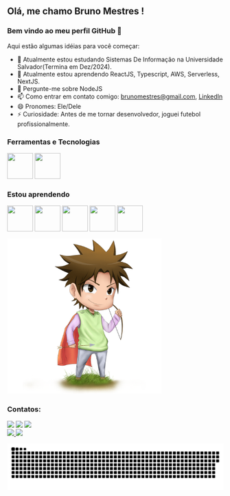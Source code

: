 ## Olá, me chamo Bruno Mestres ! 
### Bem vindo ao meu perfil GitHub 👋


Aqui estão algumas idéias para você começar:

- 🔭 Atualmente estou estudando Sistemas De Informação na Universidade Salvador(Termina em Dez/2024).
- 🌱 Atualmente estou aprendendo ReactJS, Typescript, AWS, Serverless, NextJS.
- 💬 Pergunte-me sobre NodeJS
- 📫 Como entrar em contato comigo: brunomestres@gmail.com, [LinkedIn](https://www.linkedin.com/in/brunomestres)
- 😄 Pronomes: Ele/Dele
- ⚡ Curiosidade: Antes de me tornar desenvolvedor, joguei futebol profissionalmente.

### Ferramentas e Tecnologias
<img src="https://cdn.jsdelivr.net/gh/devicons/devicon/icons/nodejs/nodejs-plain.svg" width="60" height="60"/>    <img src="https://cdn.jsdelivr.net/gh/devicons/devicon/icons/git/git-plain.svg" width="60" height="60"/>

### Estou aprendendo
<img src="https://cdn.jsdelivr.net/gh/devicons/devicon/icons/react/react-original-wordmark.svg" width="60" height="60" />    <img src="https://cdn.jsdelivr.net/gh/devicons/devicon/icons/typescript/typescript-plain.svg" width="60" height="60" />    <img src="https://cdn.jsdelivr.net/gh/devicons/devicon/icons/amazonwebservices/amazonwebservices-original.svg"  width="60" height="60"/>    <img src="https://cdn.jsdelivr.net/gh/devicons/devicon/icons/nextjs/nextjs-original.svg" width="60" height="60" />    <img src="https://cdn.jsdelivr.net/gh/devicons/devicon/icons/kubernetes/kubernetes-plain-wordmark.svg" width="60" height="60" />


<img  width="360" height="360" src="https://raw.githubusercontent.com/Brunomestres/React-portfolio/main/src/img/me.png" target="_blank" />





### Contatos:

<div>
<a href="https://instagram.com/brunomestres" target="_blank"><img src="https://img.shields.io/badge/-Instagram-%23E4405F?style=for-the-badge&logo=instagram&logoColor=white" target="_blank"></a>
<a href = "mailto:contato@brunomestres"><img src="https://img.shields.io/badge/Gmail-D14836?style=for-the-badge&logo=gmail&logoColor=white" target="_blank"></a>
<a href="https://www.linkedin.com/in/brunomestres" target="_blank"><img src="https://img.shields.io/badge/-LinkedIn-%230077B5?style=for-the-badge&logo=linkedin&logoColor=white" target="_blank"></a>   
</div>

<div>
<a href="https://github.com/Brunomestres">
<img height="180em" src="https://github-readme-stats.vercel.app/api/top-langs/?username=Brunomestres&layout=compact&langs_count=7&theme=dracula"/>
<img height="180em" src="https://github-readme-stats.vercel.app/api?username=Brunomestres&show_icons=true&theme=dracula&include_all_commits=true&count_private=true"/>
</div>

  
![Snake animation](https://github.com/Brunomestres/Brunomestres/blob/output/github-contribution-grid-snake.svg)
  
  
<!---
Brunomestres/Brunomestres is a ✨ special ✨ repository because its `README.md` (this file) appears on your GitHub profile.
You can click the Preview link to take a look at your changes.
--->
